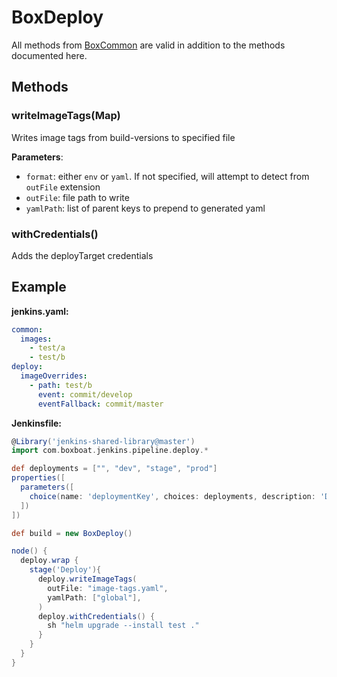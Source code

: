 # BoxDeploy

All methods from [BoxCommon](box-common.md) are valid in addition to the methods documented here.

## Methods

### writeImageTags(Map)

Writes image tags from build-versions to specified file

**Parameters**:
- `format`: either `env` or `yaml`.  If not specified, will attempt to detect from `outFile` extension
- `outFile`: file path to write
- `yamlPath`: list of parent keys to prepend to generated yaml

### withCredentials()

Adds the deployTarget credentials

## Example

**jenkins.yaml:**

```yaml
common:
  images:
    - test/a
    - test/b
deploy:
  imageOverrides:
    - path: test/b
      event: commit/develop
      eventFallback: commit/master
```

**Jenkinsfile:**

```groovy
@Library('jenkins-shared-library@master')
import com.boxboat.jenkins.pipeline.deploy.*

def deployments = ["", "dev", "stage", "prod"]
properties([
  parameters([
    choice(name: 'deploymentKey', choices: deployments, description: 'Deployment', defaultValue: '')
  ])
])

def build = new BoxDeploy()

node() {
  deploy.wrap {
    stage('Deploy'){
      deploy.writeImageTags(
        outFile: "image-tags.yaml",
        yamlPath: ["global"],
      )
      deploy.withCredentials() {
        sh "helm upgrade --install test ."
      }
    }
  }
}
```
